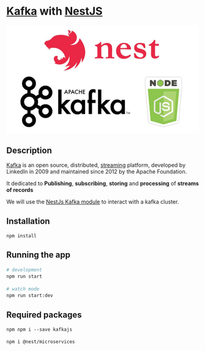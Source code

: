 # [Kafka](https://kafka.apache.org) with [NestJS](https://nestjs.com/)

![home](img/homr.jpg)

## Description

[Kafka](https://kafka.apache.org) is an open source, distributed,
[streaming](https://en.wikipedia.org/wiki/Stream_processing) platform, developed by LinkedIn in 2009 and maintained
since 2012 by the Apache Foundation.

It dedicated to **Publishing**, **subscribing**, **storing** and **processing** of **streams of records**

We will use the [NestJs Kafka module](https://docs.nestjs.com/microservices/kafka) to interact with a kafka cluster.

## Installation

```bash
npm install
```

## Running the app

```bash
# development
npm run start

# watch mode
npm run start:dev
```

## Required packages

```shell
npm npm i --save kafkajs

npm i @nest/microservices
```
